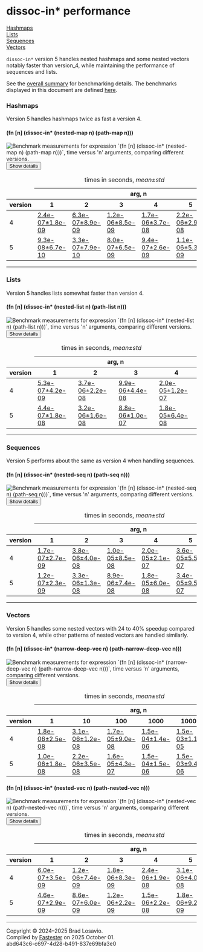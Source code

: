 
  <body>
    <h1>
      dissoc-in* performance
    </h1>
    <div>
      <a href="#group-0">Hashmaps</a><br>
      <a href="#group-1">Lists</a><br>
      <a href="#group-2">Sequences</a><br>
      <a href="#group-3">Vectors</a>
    </div>
    <div>
      <p>
        <code>dissoc-in*</code> version&nbsp;5 handles nested hashmaps and some nested vectors notably faster than version_4, while maintaining the performance
        of sequences and lists.
      </p>
      <p>
        See the <a href="https://blosavio.github.io/fn-in/performance_summary.html">overall summary</a> for benchmarking details. The benchmarks displayed in
        this document are defined <a href="https://github.com/blosavio/fn-in/blob/master/test/fn_in/performance/dissoc_in_benchmarks.clj">here</a>.
      </p>
    </div>
    <section>
      <h3 id="group-0">
        Hashmaps
      </h3>
      <div>
        <p>
          Version&nbsp;5 handles hashmaps twice as fast a version&nbsp;4.
        </p>
      </div>
      <div>
        <h4 id="group-0-fexpr-0">
          (fn [n] (dissoc-in* (nested-map n) (path-map n)))
        </h4><img alt=
        "Benchmark measurements for expression `(fn [n] (dissoc-in* (nested-map n) (path-map n)))`, time versus &apos;n&apos; arguments, comparing different versions."
        src="img_dissoc_in/group-0-fexpr-0.svg"><button class="collapser" type="button">Show details</button>
        <div class="collapsable">
          <table>
            <caption>
              times in seconds, <em>mean±std</em>
            </caption>
            <thead>
              <tr>
                <td></td>
                <th colspan="6">
                  arg, n
                </th>
              </tr>
              <tr>
                <th>
                  version
                </th>
                <th>
                  1
                </th>
                <th>
                  2
                </th>
                <th>
                  3
                </th>
                <th>
                  4
                </th>
                <th>
                  5
                </th>
                <th>
                  6
                </th>
              </tr>
            </thead>
            <tr>
              <td>
                4
              </td>
              <td>
                <a href="https://github.com/blosavio/fn-in/blob/master/resources/fn_in_performance/dissoc_in/version 4/test-16.edn">2.4e-07±1.8e-09</a>
              </td>
              <td>
                <a href="https://github.com/blosavio/fn-in/blob/master/resources/fn_in_performance/dissoc_in/version 4/test-17.edn">6.3e-07±8.9e-09</a>
              </td>
              <td>
                <a href="https://github.com/blosavio/fn-in/blob/master/resources/fn_in_performance/dissoc_in/version 4/test-18.edn">1.2e-06±8.5e-09</a>
              </td>
              <td>
                <a href="https://github.com/blosavio/fn-in/blob/master/resources/fn_in_performance/dissoc_in/version 4/test-19.edn">1.7e-06±3.7e-08</a>
              </td>
              <td>
                <a href="https://github.com/blosavio/fn-in/blob/master/resources/fn_in_performance/dissoc_in/version 4/test-20.edn">2.2e-06±2.9e-08</a>
              </td>
              <td>
                <a href="https://github.com/blosavio/fn-in/blob/master/resources/fn_in_performance/dissoc_in/version 4/test-21.edn">2.6e-06±6.1e-09</a>
              </td>
            </tr>
            <tr>
              <td>
                5
              </td>
              <td>
                <a href="https://github.com/blosavio/fn-in/blob/master/resources/fn_in_performance/dissoc_in/version 5/test-16.edn">9.3e-08±6.7e-10</a>
              </td>
              <td>
                <a href="https://github.com/blosavio/fn-in/blob/master/resources/fn_in_performance/dissoc_in/version 5/test-17.edn">3.3e-07±7.9e-10</a>
              </td>
              <td>
                <a href="https://github.com/blosavio/fn-in/blob/master/resources/fn_in_performance/dissoc_in/version 5/test-18.edn">8.0e-07±6.5e-09</a>
              </td>
              <td>
                <a href="https://github.com/blosavio/fn-in/blob/master/resources/fn_in_performance/dissoc_in/version 5/test-19.edn">9.4e-07±2.6e-09</a>
              </td>
              <td>
                <a href="https://github.com/blosavio/fn-in/blob/master/resources/fn_in_performance/dissoc_in/version 5/test-20.edn">1.1e-06±5.3e-09</a>
              </td>
              <td>
                <a href="https://github.com/blosavio/fn-in/blob/master/resources/fn_in_performance/dissoc_in/version 5/test-21.edn">1.2e-06±7.0e-09</a>
              </td>
            </tr>
          </table>
        </div>
      </div>
      <hr>
      <h3 id="group-1">
        Lists
      </h3>
      <div>
        <p>
          Version&nbsp;5 handles lists somewhat faster than version&nbsp;4.
        </p>
      </div>
      <div>
        <h4 id="group-1-fexpr-0">
          (fn [n] (dissoc-in* (nested-list n) (path-list n)))
        </h4><img alt=
        "Benchmark measurements for expression `(fn [n] (dissoc-in* (nested-list n) (path-list n)))`, time versus &apos;n&apos; arguments, comparing different versions."
        src="img_dissoc_in/group-1-fexpr-0.svg"><button class="collapser" type="button">Show details</button>
        <div class="collapsable">
          <table>
            <caption>
              times in seconds, <em>mean±std</em>
            </caption>
            <thead>
              <tr>
                <td></td>
                <th colspan="4">
                  arg, n
                </th>
              </tr>
              <tr>
                <th>
                  version
                </th>
                <th>
                  1
                </th>
                <th>
                  2
                </th>
                <th>
                  3
                </th>
                <th>
                  4
                </th>
              </tr>
            </thead>
            <tr>
              <td>
                4
              </td>
              <td>
                <a href="https://github.com/blosavio/fn-in/blob/master/resources/fn_in_performance/dissoc_in/version 4/test-12.edn">5.3e-07±4.2e-09</a>
              </td>
              <td>
                <a href="https://github.com/blosavio/fn-in/blob/master/resources/fn_in_performance/dissoc_in/version 4/test-13.edn">3.7e-06±2.2e-08</a>
              </td>
              <td>
                <a href="https://github.com/blosavio/fn-in/blob/master/resources/fn_in_performance/dissoc_in/version 4/test-14.edn">9.9e-06±4.4e-08</a>
              </td>
              <td>
                <a href="https://github.com/blosavio/fn-in/blob/master/resources/fn_in_performance/dissoc_in/version 4/test-15.edn">2.0e-05±1.2e-07</a>
              </td>
            </tr>
            <tr>
              <td>
                5
              </td>
              <td>
                <a href="https://github.com/blosavio/fn-in/blob/master/resources/fn_in_performance/dissoc_in/version 5/test-12.edn">4.4e-07±1.8e-08</a>
              </td>
              <td>
                <a href="https://github.com/blosavio/fn-in/blob/master/resources/fn_in_performance/dissoc_in/version 5/test-13.edn">3.2e-06±1.6e-08</a>
              </td>
              <td>
                <a href="https://github.com/blosavio/fn-in/blob/master/resources/fn_in_performance/dissoc_in/version 5/test-14.edn">8.8e-06±1.0e-07</a>
              </td>
              <td>
                <a href="https://github.com/blosavio/fn-in/blob/master/resources/fn_in_performance/dissoc_in/version 5/test-15.edn">1.8e-05±6.4e-08</a>
              </td>
            </tr>
          </table>
        </div>
      </div>
      <hr>
      <h3 id="group-2">
        Sequences
      </h3>
      <div>
        <p>
          Version&nbsp;5 performs about the same as version&nbsp;4 when handling sequences.
        </p>
      </div>
      <div>
        <h4 id="group-2-fexpr-0">
          (fn [n] (dissoc-in* (nested-seq n) (path-seq n)))
        </h4><img alt=
        "Benchmark measurements for expression `(fn [n] (dissoc-in* (nested-seq n) (path-seq n)))`, time versus &apos;n&apos; arguments, comparing different versions."
        src="img_dissoc_in/group-2-fexpr-0.svg"><button class="collapser" type="button">Show details</button>
        <div class="collapsable">
          <table>
            <caption>
              times in seconds, <em>mean±std</em>
            </caption>
            <thead>
              <tr>
                <td></td>
                <th colspan="6">
                  arg, n
                </th>
              </tr>
              <tr>
                <th>
                  version
                </th>
                <th>
                  1
                </th>
                <th>
                  2
                </th>
                <th>
                  3
                </th>
                <th>
                  4
                </th>
                <th>
                  5
                </th>
                <th>
                  6
                </th>
              </tr>
            </thead>
            <tr>
              <td>
                4
              </td>
              <td>
                <a href="https://github.com/blosavio/fn-in/blob/master/resources/fn_in_performance/dissoc_in/version 4/test-22.edn">1.7e-07±2.7e-09</a>
              </td>
              <td>
                <a href="https://github.com/blosavio/fn-in/blob/master/resources/fn_in_performance/dissoc_in/version 4/test-23.edn">3.8e-06±4.0e-08</a>
              </td>
              <td>
                <a href="https://github.com/blosavio/fn-in/blob/master/resources/fn_in_performance/dissoc_in/version 4/test-24.edn">1.0e-05±8.5e-08</a>
              </td>
              <td>
                <a href="https://github.com/blosavio/fn-in/blob/master/resources/fn_in_performance/dissoc_in/version 4/test-25.edn">2.0e-05±2.1e-07</a>
              </td>
              <td>
                <a href="https://github.com/blosavio/fn-in/blob/master/resources/fn_in_performance/dissoc_in/version 4/test-26.edn">3.6e-05±5.5e-07</a>
              </td>
              <td>
                <a href="https://github.com/blosavio/fn-in/blob/master/resources/fn_in_performance/dissoc_in/version 4/test-27.edn">5.6e-05±1.8e-07</a>
              </td>
            </tr>
            <tr>
              <td>
                5
              </td>
              <td>
                <a href="https://github.com/blosavio/fn-in/blob/master/resources/fn_in_performance/dissoc_in/version 5/test-22.edn">1.2e-07±2.3e-09</a>
              </td>
              <td>
                <a href="https://github.com/blosavio/fn-in/blob/master/resources/fn_in_performance/dissoc_in/version 5/test-23.edn">3.3e-06±1.3e-08</a>
              </td>
              <td>
                <a href="https://github.com/blosavio/fn-in/blob/master/resources/fn_in_performance/dissoc_in/version 5/test-24.edn">8.9e-06±7.4e-08</a>
              </td>
              <td>
                <a href="https://github.com/blosavio/fn-in/blob/master/resources/fn_in_performance/dissoc_in/version 5/test-25.edn">1.8e-05±6.0e-08</a>
              </td>
              <td>
                <a href="https://github.com/blosavio/fn-in/blob/master/resources/fn_in_performance/dissoc_in/version 5/test-26.edn">3.4e-05±9.5e-07</a>
              </td>
              <td>
                <a href="https://github.com/blosavio/fn-in/blob/master/resources/fn_in_performance/dissoc_in/version 5/test-27.edn">5.4e-05±8.7e-07</a>
              </td>
            </tr>
          </table>
        </div>
      </div>
      <hr>
      <h3 id="group-3">
        Vectors
      </h3>
      <div>
        <p>
          Version&nbsp;5 handles some nested vectors with 24 to 40% speedup compared to version&nbsp;4, while other patterns of nested vectors are handled
          similarly.
        </p>
      </div>
      <div>
        <h4 id="group-3-fexpr-0">
          (fn [n] (dissoc-in* (narrow-deep-vec n) (path-narrow-deep-vec n)))
        </h4><img alt=
        "Benchmark measurements for expression `(fn [n] (dissoc-in* (narrow-deep-vec n) (path-narrow-deep-vec n)))`, time versus &apos;n&apos; arguments, comparing different versions."
        src="img_dissoc_in/group-3-fexpr-0.svg"><button class="collapser" type="button">Show details</button>
        <div class="collapsable">
          <table>
            <caption>
              times in seconds, <em>mean±std</em>
            </caption>
            <thead>
              <tr>
                <td></td>
                <th colspan="6">
                  arg, n
                </th>
              </tr>
              <tr>
                <th>
                  version
                </th>
                <th>
                  1
                </th>
                <th>
                  10
                </th>
                <th>
                  100
                </th>
                <th>
                  1000
                </th>
                <th>
                  10000
                </th>
                <th>
                  100000
                </th>
              </tr>
            </thead>
            <tr>
              <td>
                4
              </td>
              <td>
                <a href="https://github.com/blosavio/fn-in/blob/master/resources/fn_in_performance/dissoc_in/version 4/test-0.edn">1.8e-06±2.5e-08</a>
              </td>
              <td>
                <a href="https://github.com/blosavio/fn-in/blob/master/resources/fn_in_performance/dissoc_in/version 4/test-1.edn">3.1e-06±1.2e-08</a>
              </td>
              <td>
                <a href="https://github.com/blosavio/fn-in/blob/master/resources/fn_in_performance/dissoc_in/version 4/test-2.edn">1.7e-05±9.0e-08</a>
              </td>
              <td>
                <a href="https://github.com/blosavio/fn-in/blob/master/resources/fn_in_performance/dissoc_in/version 4/test-3.edn">1.5e-04±1.4e-06</a>
              </td>
              <td>
                <a href="https://github.com/blosavio/fn-in/blob/master/resources/fn_in_performance/dissoc_in/version 4/test-4.edn">1.5e-03±1.1e-05</a>
              </td>
              <td>
                <a href="https://github.com/blosavio/fn-in/blob/master/resources/fn_in_performance/dissoc_in/version 4/test-5.edn">1.6e-02±1.6e-04</a>
              </td>
            </tr>
            <tr>
              <td>
                5
              </td>
              <td>
                <a href="https://github.com/blosavio/fn-in/blob/master/resources/fn_in_performance/dissoc_in/version 5/test-0.edn">1.0e-06±1.8e-08</a>
              </td>
              <td>
                <a href="https://github.com/blosavio/fn-in/blob/master/resources/fn_in_performance/dissoc_in/version 5/test-1.edn">2.2e-06±3.5e-08</a>
              </td>
              <td>
                <a href="https://github.com/blosavio/fn-in/blob/master/resources/fn_in_performance/dissoc_in/version 5/test-2.edn">1.6e-05±4.3e-07</a>
              </td>
              <td>
                <a href="https://github.com/blosavio/fn-in/blob/master/resources/fn_in_performance/dissoc_in/version 5/test-3.edn">1.5e-04±1.5e-06</a>
              </td>
              <td>
                <a href="https://github.com/blosavio/fn-in/blob/master/resources/fn_in_performance/dissoc_in/version 5/test-4.edn">1.5e-03±9.4e-06</a>
              </td>
              <td>
                <a href="https://github.com/blosavio/fn-in/blob/master/resources/fn_in_performance/dissoc_in/version 5/test-5.edn">1.5e-02±2.4e-04</a>
              </td>
            </tr>
          </table>
        </div>
        <h4 id="group-3-fexpr-1">
          (fn [n] (dissoc-in* (nested-vec n) (path-nested-vec n)))
        </h4><img alt=
        "Benchmark measurements for expression `(fn [n] (dissoc-in* (nested-vec n) (path-nested-vec n)))`, time versus &apos;n&apos; arguments, comparing different versions."
        src="img_dissoc_in/group-3-fexpr-1.svg"><button class="collapser" type="button">Show details</button>
        <div class="collapsable">
          <table>
            <caption>
              times in seconds, <em>mean±std</em>
            </caption>
            <thead>
              <tr>
                <td></td>
                <th colspan="6">
                  arg, n
                </th>
              </tr>
              <tr>
                <th>
                  version
                </th>
                <th>
                  1
                </th>
                <th>
                  2
                </th>
                <th>
                  3
                </th>
                <th>
                  4
                </th>
                <th>
                  5
                </th>
                <th>
                  6
                </th>
              </tr>
            </thead>
            <tr>
              <td>
                4
              </td>
              <td>
                <a href="https://github.com/blosavio/fn-in/blob/master/resources/fn_in_performance/dissoc_in/version 4/test-6.edn">6.0e-07±3.5e-09</a>
              </td>
              <td>
                <a href="https://github.com/blosavio/fn-in/blob/master/resources/fn_in_performance/dissoc_in/version 4/test-7.edn">1.2e-06±7.4e-09</a>
              </td>
              <td>
                <a href="https://github.com/blosavio/fn-in/blob/master/resources/fn_in_performance/dissoc_in/version 4/test-8.edn">1.8e-06±8.3e-09</a>
              </td>
              <td>
                <a href="https://github.com/blosavio/fn-in/blob/master/resources/fn_in_performance/dissoc_in/version 4/test-9.edn">2.4e-06±1.9e-08</a>
              </td>
              <td>
                <a href="https://github.com/blosavio/fn-in/blob/master/resources/fn_in_performance/dissoc_in/version 4/test-10.edn">3.1e-06±4.0e-08</a>
              </td>
              <td>
                <a href="https://github.com/blosavio/fn-in/blob/master/resources/fn_in_performance/dissoc_in/version 4/test-11.edn">3.6e-06±3.1e-08</a>
              </td>
            </tr>
            <tr>
              <td>
                5
              </td>
              <td>
                <a href="https://github.com/blosavio/fn-in/blob/master/resources/fn_in_performance/dissoc_in/version 5/test-6.edn">4.6e-07±2.9e-09</a>
              </td>
              <td>
                <a href="https://github.com/blosavio/fn-in/blob/master/resources/fn_in_performance/dissoc_in/version 5/test-7.edn">8.6e-07±6.0e-09</a>
              </td>
              <td>
                <a href="https://github.com/blosavio/fn-in/blob/master/resources/fn_in_performance/dissoc_in/version 5/test-8.edn">1.2e-06±2.2e-09</a>
              </td>
              <td>
                <a href="https://github.com/blosavio/fn-in/blob/master/resources/fn_in_performance/dissoc_in/version 5/test-9.edn">1.5e-06±2.2e-08</a>
              </td>
              <td>
                <a href="https://github.com/blosavio/fn-in/blob/master/resources/fn_in_performance/dissoc_in/version 5/test-10.edn">1.8e-06±9.2e-09</a>
              </td>
              <td>
                <a href="https://github.com/blosavio/fn-in/blob/master/resources/fn_in_performance/dissoc_in/version 5/test-11.edn">2.2e-06±1.0e-08</a>
              </td>
            </tr>
          </table>
        </div>
      </div>
      <hr>
    </section>
    <p id="page-footer">
      Copyright © 2024–2025 Brad Losavio.<br>
      Compiled by <a href="https://github.com/blosavio/Fastester">Fastester</a> on 2025 October 01.<span id="uuid"><br>
      abd643c6-c697-4d28-b491-837e69bfa3e0</span>
    </p>
  </body>
</html>
